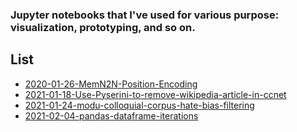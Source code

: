 ### Jupyter notebooks that I've used for various purpose: visualization, prototyping, and so on.

## List
- [2020-01-26-MemN2N-Position-Encoding](html/2020-01-26-MemN2N-Position-Encoding.html)
- [2021-01-18-Use-Pyserini-to-remove-wikipedia-article-in-ccnet](html/2021-01-18-Use-Pyserini-to-remove-wikipedia-article-in-ccnet.html)
- [2021-01-24-modu-colloquial-corpus-hate-bias-filtering](html/2021-01-24-modu-colloquial-corpus-hate-bias-filtering.html)
- [2021-02-04-pandas-dataframe-iterations](html/2021-02-04-pandas-dataframe-iterations.html)
